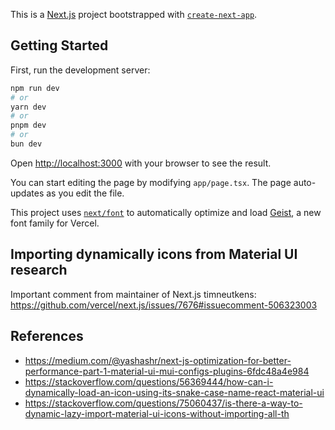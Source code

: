 This is a [Next.js](https://nextjs.org) project bootstrapped with [`create-next-app`](https://nextjs.org/docs/app/api-reference/cli/create-next-app).

## Getting Started

First, run the development server:

```bash
npm run dev
# or
yarn dev
# or
pnpm dev
# or
bun dev
```

Open [http://localhost:3000](http://localhost:3000) with your browser to see the result.

You can start editing the page by modifying `app/page.tsx`. The page auto-updates as you edit the file.

This project uses [`next/font`](https://nextjs.org/docs/app/building-your-application/optimizing/fonts) to automatically optimize and load [Geist](https://vercel.com/font), a new font family for Vercel.

## Importing dynamically icons from Material UI research

Important comment from maintainer of Next.js timneutkens: https://github.com/vercel/next.js/issues/7676#issuecomment-506323003

## References
- https://medium.com/@yashashr/next-js-optimization-for-better-performance-part-1-material-ui-mui-configs-plugins-6fdc48a4e984
- https://stackoverflow.com/questions/56369444/how-can-i-dynamically-load-an-icon-using-its-snake-case-name-react-material-ui
- https://stackoverflow.com/questions/75060437/is-there-a-way-to-dynamic-lazy-import-material-ui-icons-without-importing-all-th